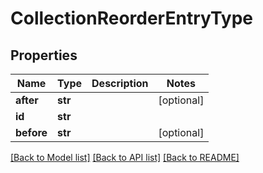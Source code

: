 # CollectionReorderEntryType

## Properties
Name | Type | Description | Notes
------------ | ------------- | ------------- | -------------
**after** | **str** |  | [optional] 
**id** | **str** |  | 
**before** | **str** |  | [optional] 

[[Back to Model list]](../README.md#documentation-for-models) [[Back to API list]](../README.md#documentation-for-api-endpoints) [[Back to README]](../README.md)



